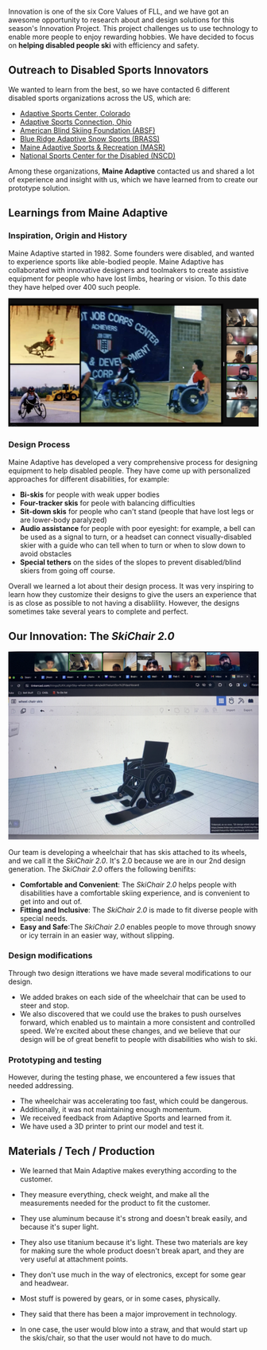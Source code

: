 Innovation is one of the six Core Values of FLL, and we have got an awesome opportunity to research about and design solutions for this season's Innovation Project. This project challenges us to use technology to enable more people to enjoy rewarding hobbies. We have decided to focus on **helping disabled people ski** with efficiency and safety.

## Outreach to Disabled Sports Innovators

We wanted to learn from the best, so we have contacted 6 different disabled sports organizations across the US, which are:

* [Adaptive Sports Center, Colorado](https://www.adaptivesports.org/) 
* [Adaptive Sports Connection, Ohio](https://adaptivesportsconnection.org/)
* [American Blind Skiing Foundation (ABSF)](https://www.absf.org/)
* [Blue Ridge Adaptive Snow Sports (BRASS)](https://www.brasski.org/)
* [Maine Adaptive Sports & Recreation (MASR)](https://maineadaptive.org/)
* [National Sports Center for the Disabled (NSCD)](https://nscd.org/)

Among these organizations, **Maine Adaptive** contacted us and shared a lot of experience and insight with us, which we have learned from to create our prototype solution.

## Learnings from Maine Adaptive

### Inspiration, Origin and History

Maine Adaptive started in 1982. Some founders were disabled, and wanted to experience sports like able-bodied people. Maine Adaptive has collaborated with innovative designers and toolmakers to create assistive equipment for people who have lost limbs, hearing or vision. To this date they have helped over 400 such people.

![Maine Adaptive examples](Media/Images/Innovation-Project-Interview/Main-Adaptive-Example-Designs.png)

### Design Process

Maine Adaptive has developed a very comprehensive process for designing equipment to help disabled people. They have come up with personalized approaches for different disabilities, for example:

* **Bi-skis** for people with weak upper bodies
* **Four-tracker skis** for peole with balancing difficulties 
* **Sit-down skis** for people who can't stand (people that have lost legs or are lower-body paralyzed)
* **Audio assistance** for people with poor eyesight: for example, a bell can be used as a signal to turn, or a headset can connect visually-disabled skier with a guide who can tell when to turn or when to slow down to avoid obstacles
* **Special tethers** on the sides of the slopes to prevent disabled/blind skiers from going off course.

Overall we learned a lot about their design process. It was very inspiring to learn how they customize their designs to give the users an experience that is as close as possible to not having a disablility. However, the designs sometimes take several years to complete and perfect.

## Our Innovation: The *SkiChair 2.0*
![Our Wheelchair ski designs](Media/Images/Innovation-Project-Interview/Wheelchair-Ski-Design-Presentation.jpg)

Our team is developing a wheelchair that has skis attached to its wheels, and we call it the _SkiChair_ _2.0_. It's 2.0 because we are in our 2nd design generation.
The _SkiChair_ _2.0_ offers the following benifits:
* **Comfortable and Convenient**: The _SkiChair_ _2.0_ helps people with disabilities have a comfortable skiing experience, and is convenient to get into and out of.
* **Fitting and Inclusive**: The _SkiChair_ _2.0_ is made to fit diverse people with special needs.
* **Easy and Safe**:The _SkiChair_ _2.0_ enables people to move through snowy or icy terrain in an easier way, without slipping.

### Design modifications
Through two design itterations we have made several modifications to our design. 
* We added brakes on each side of the wheelchair that can be used to steer and stop. 
* We also discovered that we could use the brakes to push ourselves forward, which enabled us to maintain a more consistent and controlled speed.
We're excited about these changes, and we believe that our design will be of great benefit to people with disabilities who wish to ski. 
### Prototyping and testing
However, during the testing phase, we encountered a few issues that needed addressing. 
* The wheelchair was accelerating too fast, which could be dangerous. 
* Additionally, it was not maintaining enough momentum.
* We received feedback from Adaptive Sports and learned from it.
* We have used a 3D printer to print our model and test it.


## Materials / Tech / Production

* We learned that Main Adaptive makes everything according to the customer. 
* They measure everything, check weight, and make all the measurements needed for the product to fit the customer. 
* They use aluminum because it's strong and doesn't break easily, and because it's super light.
* They also use titanium because it's light.
These two materials are key for making sure the whole product doesn't break apart, and they are very useful at attachment points.

* They don't use much in the way of electronics, except for some gear and headwear. 
* Most stuff is powered by gears, or in some cases, physically. 
* They said that there has been a major improvement in technology.
* In one case, the user would blow into a straw, and that would start up the skis/chair, so that the user would not have to do much.
